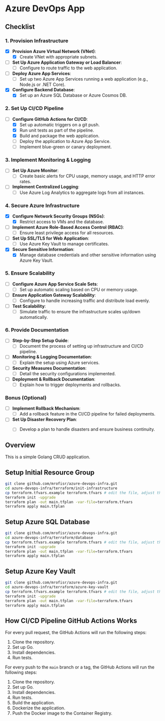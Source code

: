 # Azure DevOps App

## Checklist
### 1. Provision Infrastructure
- [x] **Provision Azure Virtual Network (VNet)**:
  - [x] Create VNet with appropriate subnets.
- [ ] **Set Up Azure Application Gateway or Load Balancer**:
  - [ ] Configure to route traffic to the web application.
- [ ] **Deploy Azure App Services**:
  - [ ] Set up two Azure App Services running a web application (e.g., Node.js or .NET Core).
- [x] **Configure Backend Database**:
  - [x] Set up an Azure SQL Database or Azure Cosmos DB.

### 2. Set Up CI/CD Pipeline
- [ ] **Configure GitHub Actions for CI/CD**:
  - [x] Set up automatic triggers on a git push.
  - [x] Run unit tests as part of the pipeline.
  - [x] Build and package the web application.
  - [ ] Deploy the application to Azure App Service.
  - [ ] Implement blue-green or canary deployment.

### 3. Implement Monitoring & Logging
- [ ] **Set Up Azure Monitor**:
  - [ ] Create basic alerts for CPU usage, memory usage, and HTTP error rates.
- [ ] **Implement Centralized Logging**:
  - [ ] Use Azure Log Analytics to aggregate logs from all instances.

### 4. Secure Azure Infrastructure
- [x] **Configure Network Security Groups (NSGs)**:
  - [x] Restrict access to VMs and the database.
- [ ] **Implement Azure Role-Based Access Control (RBAC)**:
  - [ ] Ensure least privilege access for all resources.
- [ ] **Set Up SSL/TLS for Web Application**:
  - [ ] Use Azure Key Vault to manage certificates.
- [x] **Secure Sensitive Information**:
  - [x] Manage database credentials and other sensitive information using Azure Key Vault.

### 5. Ensure Scalability
- [ ] **Configure Azure App Service Scale Sets**:
  - [ ] Set up automatic scaling based on CPU or memory usage.
- [ ] **Ensure Application Gateway Scalability**:
  - [ ] Configure to handle increasing traffic and distribute load evenly.
- [ ] **Test Scalability**:
  - [ ] Simulate traffic to ensure the infrastructure scales up/down automatically.

### 6. Provide Documentation
- [ ] **Step-by-Step Setup Guide**:
  - [ ] Document the process of setting up infrastructure and CI/CD pipeline.
- [ ] **Monitoring & Logging Documentation**:
  - [ ] Explain the setup using Azure services.
- [ ] **Security Measures Documentation**:
  - [ ] Detail the security configurations implemented.
- [ ] **Deployment & Rollback Documentation**:
  - [ ] Explain how to trigger deployments and rollbacks.

### Bonus (Optional)
- [ ] **Implement Rollback Mechanism**:
  - [ ] Add a rollback feature in the CI/CD pipeline for failed deployments.
- [ ] **Set Up Disaster Recovery Plan**:
  - [ ] Develop a plan to handle disasters and ensure business continuity.


## Overview
This is a simple Golang CRUD application.
## Setup Initial Resource Group
```bash
git clone github.com/mrofisr/azure-devops-infra.git
cd azure-devops-infra/terraform/init-infrastructure
cp terraform.tfvars.example terraform.tfvars # edit the file, adjust the values
terraform init -upgrade
terraform plan -out main.tfplan -var-file=terraform.tfvars
terraform apply main.tfplan
```
## Setup Azure SQL Database
```bash
git clone github.com/mrofisr/azure-devops-infra.git
cd azure-devops-infra/terraform/database
cp terraform.tfvars.example terraform.tfvars # edit the file, adjust the values
terraform init -upgrade
terraform plan -out main.tfplan -var-file=terraform.tfvars
terraform apply main.tfplan
```
## Setup Azure Key Vault
```bash
git clone github.com/mrofisr/azure-devops-infra.git
cd azure-devops-infra/terraform/azure-key-vault
cp terraform.tfvars.example terraform.tfvars # edit the file, adjust the values
terraform init -upgrade
terraform plan -out main.tfplan -var-file=terraform.tfvars
terraform apply main.tfplan
```
## How CI/CD Pipeline GitHub Actions Works
For every pull request, the GitHub Actions will run the following steps:
1. Clone the repository.
2. Set up Go.
3. Install dependencies.
4. Run tests.

For every push to the `main` branch or a tag, the GitHub Actions will run the following steps:
1. Clone the repository.
2. Set up Go.
3. Install dependencies.
4. Run tests.
5. Build the application.
6. Dockerize the application.
7. Push the Docker image to the Container Registry.
